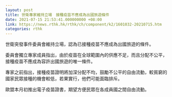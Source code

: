```yaml
---
layout: post
title: 世衛專家維持立場　接種疫苗不應成為出國旅遊條件
date: 2021-07-15 21:53:41.000000000 +08:00
link: https://news.rthk.hk/rthk/ch/component/k2/1601032-20210715.htm
categories: rthk
---
```


世衛突發事件委員會維持立場，認為已接種疫苗不應成為出國旅遊的條件。

委員會獨立專家成員指出，由於疫苗在全球範圍內的供應不足，而且分配不公平，接種疫苗不應成為容許出國旅遊的唯一條件。 

專家之前指出，接種疫苗證明將加深分配不均，鼓勵不公平的自由流動，較貧窮的國家民眾接種的機會較低，若果實行，他們可能面臨排斥。 

歐盟本月初推出電子疫苗證書，期望方便民眾在各成員國之間自由流動。
